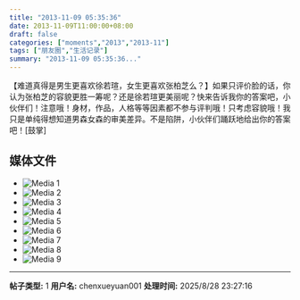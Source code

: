 ```yaml
---
title: "2013-11-09 05:35:36"
date: 2013-11-09T11:00:00+08:00
draft: false
categories: ["moments","2013","2013-11"]
tags: ["朋友圈","生活记录"]
summary: "2013-11-09 05:35:36..."
---
```


【难道真得是男生更喜欢徐若瑄，女生更喜欢张柏芝么？】如果只评价脸的话，你认为张柏芝的容貌更胜一筹呢？还是徐若瑄更美丽呢？快来告诉我你的答案吧，小伙伴们！注意哦！身材，作品，人格等等因素都不参与评判哦！只考虑容貌哦！我只是单纯得想知道男森女森的审美差异。不是陷阱，小伙伴们踊跃地给出你的答案吧！[鼓掌]

## 媒体文件

- ![Media 1](/Moments/photos/2013-11-09/201311090535360.jpg)
- ![Media 2](/Moments/photos/2013-11-09/201311090535361.jpg)
- ![Media 3](/Moments/photos/2013-11-09/201311090535362.jpg)
- ![Media 4](/Moments/photos/2013-11-09/201311090535363.jpg)
- ![Media 5](/Moments/photos/2013-11-09/201311090535364.jpg)
- ![Media 6](/Moments/photos/2013-11-09/201311090535365.jpg)
- ![Media 7](/Moments/photos/2013-11-09/201311090535366.jpg)
- ![Media 8](/Moments/photos/2013-11-09/201311090535367.jpg)
- ![Media 9](/Moments/photos/2013-11-09/201311090535368.jpg)

---

**帖子类型:** 1
**用户名:** chenxueyuan001
**处理时间:** 2025/8/28 23:27:16